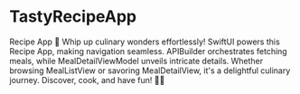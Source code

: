 # TastyRecipeApp
Recipe App 🍲 Whip up culinary wonders effortlessly! SwiftUI powers this Recipe App, making navigation seamless. 
APIBuilder orchestrates fetching meals, while MealDetailViewModel unveils intricate details. 
Whether browsing MealListView or savoring MealDetailView, it's a delightful culinary journey. 
Discover, cook, and have fun! 🥘✨
